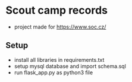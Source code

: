# Scout camp records
- project made for https://www.soc.cz/
## Setup
- install all libraries in requirements.txt
- setup mysql database and import schema.sql
- run flask_app.py as python3 file
